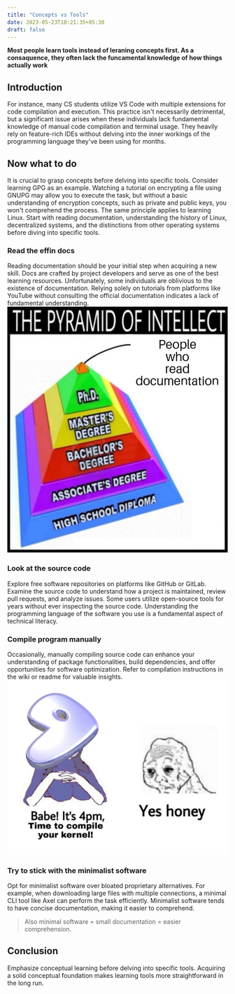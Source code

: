 ```yaml
---
title: "Concepts vs Tools"
date: 2023-05-23T18:21:35+05:30
draft: false
---
```


**Most people learn tools instead of leraning concepts first. As a consaquence, they often lack
the funcamental knowledge of how things actually work**

## Introduction
For instance, many CS students utilize VS Code with multiple extensions for code compilation and execution. This practice isn't necessarily detrimental, but a significant issue arises when these individuals lack fundamental knowledge of manual code compilation and terminal usage. They heavily rely on feature-rich IDEs without delving into the inner workings of the programming language they've been using for months.

## Now what to do
It is crucial to grasp concepts before delving into specific tools. Consider learning GPG as an example. Watching a tutorial on encrypting a file using GNUPG may allow you to execute the task, but without a basic understanding of encryption concepts, such as private and public keys, you won't comprehend the process. The same principle applies to learning Linux. Start with reading documentation, understanding the history of Linux, decentralized systems, and the distinctions from other operating systems before diving into specific tools.

### Read the effin docs
Reading documentation should be your initial step when acquiring a new skill. Docs are crafted by project developers and serve as one of the best learning resources. Unfortunately, some individuals are oblivious to the existence of documentation. Relying solely on tutorials from platforms like YouTube without consulting the official documentation indicates a lack of fundamental understanding.
![read the effin docs](docs.jpg)


### Look at the source code
Explore free software repositories on platforms like GitHub or GitLab. Examine the source code to understand how a project is maintained, review pull requests, and analyze issues. Some users utilize open-source tools for years without ever inspecting the source code. Understanding the programming language of the software you use is a fundamental aspect of technical literacy.

### Compile program manually
Occasionally, manually compiling source code can enhance your understanding of package functionalities, build dependencies, and offer opportunities for software optimization. Refer to compilation instructions in the wiki or readme for valuable insights.
![compiling](compiling.webp)


### Try to stick with the minimalist software
Opt for minimalist software over bloated proprietary alternatives. For example, when downloading large files with multiple connections, a minimal CLI tool like Axel can perform the task efficiently. Minimalist software tends to have concise documentation, making it easier to comprehend. 
>Also minimal software = small documentation = easier comprehension.

## Conclusion
Emphasize conceptual learning before delving into specific tools. Acquiring a solid conceptual foundation makes learning tools more straightforward in the long run.
